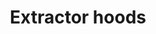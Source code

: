 ---
layout: technology.ect
title: 'Extractor hoods'
importance: 8
lang: en
href: '/kitchens/technologies/extractor-hoods'
photo: '/kitchens/technologies/extractor-hoods/building-in-extractor-hoods.jpg'
description: "Dialog offers extractor hoods of the makes Faber, Elica, Bosch, Ariston, Fagor."
highlights:
  - 
    caption: 'Extractor hoods for building in'
    photo: '/kitchens/technologies/extractor-hoods/extractor-hoods-for-building-in.png'
  - 
    caption: 'Designer extractor hoods'
    photo: '/kitchens/technologies/extractor-hoods/designer-extractor-hoods.png'
  - 
    caption: 'Ornamental extractor hoods'
    photo: '/kitchens/technologies/extractor-hoods/extractor-hoods-depending-of-the-kitchen-position.png'
  - 
    caption: 'Island design extractor hoods'
    photo: '/kitchens/technologies/extractor-hoods/island-design-extractor-hoods-for-an-island-type-of-kitchen.png'
  - 
    caption: 'Retro extractor hoods'
    photo: '/kitchens/technologies/extractor-hoods/retro-extractor-hoods.png'
topics:
  -
    caption: 'In unison with the kitchen'
    description: 'Extractor hoods capture cooking fumes, ensure circulation and surplus of fresh air. Depending on their installation, they are built-in, wall or ceiling mounted. Their choice is substantiated by the capacity and noise level required. Dialog offers extractor hoods of the makes Faber, Elica, Bosch, Ariston, Fagor.'
    highlight: 'Opportunity for combining|of doors with wood, metal и glass'
    photos:
      - '/kitchens/technologies/extractor-hoods/building-in-extractor-hoods.jpg'
      - '/kitchens/technologies/extractor-hoods/retro-extractor-hoods.jpg'
      - '/kitchens/technologies/extractor-hoods/extractor-hood.jpg'
  -
    caption: 'Designer solutions'
    description: 'Extractor hoods capture cooking fumes, ensure circulation and surplus of fresh air. Depending on their installation, they are built-in, wall or ceiling mounted. Their choice is substantiated by the capacity and noise level required. Dialog offers extractor hoods of the makes Faber, Elica, Bosch, Ariston, Fagor.'
    photos:
      - '/kitchens/technologies/extractor-hoods/designer-extractor-hoods-1.jpg'
      - '/kitchens/technologies/extractor-hoods/designer-extractor-hoods-2.jpg'
      - '/kitchens/technologies/extractor-hoods/designer-extractor-hoods-3.jpg'
  -
    caption: 'Island design extractor hoods'
    description: 'Extractor hoods capture cooking fumes, ensure circulation and surplus of fresh air. Depending on their installation, they are built-in, wall or ceiling mounted. Their choice is substantiated by the capacity and noise level required. Dialog offers extractor hoods of the makes Faber, Elica, Bosch, Ariston, Fagor.'
    highlight: 'Aluminium shelves|that make the kitchen better'
    photos:
      - '/kitchens/technologies/extractor-hoods/island-design-extractor-hood-1.jpg'
      - '/kitchens/technologies/extractor-hoods/island-design-extractor-hood-2.jpg'
      - '/kitchens/technologies/extractor-hoods/island-design-extractor-hood-3.jpg'
---